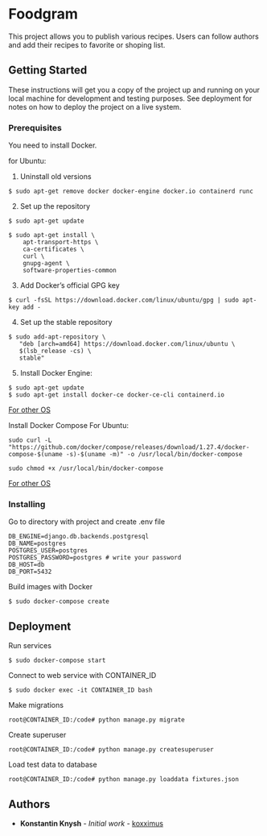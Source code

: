 # Foodgram

This project allows you to publish various recipes. Users can follow authors and add their recipes to favorite or shoping list.

## Getting Started

These instructions will get you a copy of the project up and running on your local machine for development and testing purposes. See deployment for notes on how to deploy the project on a live system.

### Prerequisites

You need to install Docker.

for Ubuntu:
1. Uninstall old versions

```
$ sudo apt-get remove docker docker-engine docker.io containerd runc
```
2. Set up the repository

```
$ sudo apt-get update

$ sudo apt-get install \
    apt-transport-https \
    ca-certificates \
    curl \
    gnupg-agent \
    software-properties-common
```
3. Add Docker’s official GPG key

```
$ curl -fsSL https://download.docker.com/linux/ubuntu/gpg | sudo apt-key add -
```
4. Set up the stable repository

```
$ sudo add-apt-repository \
   "deb [arch=amd64] https://download.docker.com/linux/ubuntu \
   $(lsb_release -cs) \
   stable"
```
5. Install Docker Engine:

```
$ sudo apt-get update
$ sudo apt-get install docker-ce docker-ce-cli containerd.io
```
[For other OS](https://docs.docker.com/engine/install/)

Install Docker Compose
For Ubuntu:
```
sudo curl -L "https://github.com/docker/compose/releases/download/1.27.4/docker-compose-$(uname -s)-$(uname -m)" -o /usr/local/bin/docker-compose

sudo chmod +x /usr/local/bin/docker-compose
```
[For other OS](https://docs.docker.com/compose/install/)

### Installing

Go to directory with project and create .env file

```
DB_ENGINE=django.db.backends.postgresql
DB_NAME=postgres
POSTGRES_USER=postgres
POSTGRES_PASSWORD=postgres # write your password
DB_HOST=db
DB_PORT=5432 
```

Build images with Docker

```
$ sudo docker-compose create
```

## Deployment

Run services

```
$ sudo docker-compose start

```

Connect to web service with CONTAINER_ID

```
$ sudo docker exec -it CONTAINER_ID bash

```
Make migrations

```
root@CONTAINER_ID:/code# python manage.py migrate

```

Create superuser

```
root@CONTAINER_ID:/code# python manage.py createsuperuser

```

Load test data to database

```
root@CONTAINER_ID:/code# python manage.py loaddata fixtures.json

```

## Authors

* **Konstantin Knysh** - *Initial work* - [koxximus](https://github.com/koxximus)


